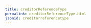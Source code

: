 ```yaml
---
title: creditorReferenceType
permalink: creditorReferenceType.html
jsonid: creditorreferencetype
---
```

